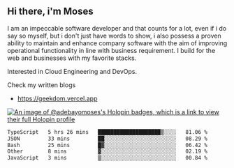 ## Hi there, i'm Moses

I am an impeccable software developer and that counts for a lot, even if i do say so myself, but i don't just have words to show, i also possess a proven ability to maintain and enhance company software with the aim of improving operational functionality in line with business requirement. I build for the web and businesses with my favorite stacks.

Interested in Cloud Engineering and DevOps.

Check my written blogs
- https://geekdom.vercel.app

[![An image of @adebayomoses's Holopin badges, which is a link to view their full Holopin profile](https://holopin.me/adebayomoses)](https://holopin.io/@adebayomoses)

<!--START_SECTION:waka-->

```txt
TypeScript   5 hrs 26 mins   ████████████████████▒░░░░   81.06 %
JSON         33 mins         ██░░░░░░░░░░░░░░░░░░░░░░░   08.29 %
Bash         25 mins         █▓░░░░░░░░░░░░░░░░░░░░░░░   06.42 %
Other        8 mins          ▓░░░░░░░░░░░░░░░░░░░░░░░░   02.19 %
JavaScript   3 mins          ▒░░░░░░░░░░░░░░░░░░░░░░░░   00.84 %
```

<!--END_SECTION:waka-->
